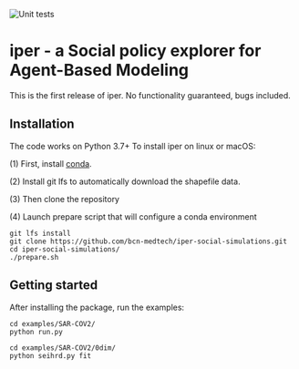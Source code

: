 ![Unit tests](https://github.com/bcn-medtech/iper-social-simulations/workflows/Unit%20tests/badge.svg)

# iper - a Social policy explorer for Agent-Based Modeling

This is the first release of iper. No functionality guaranteed, bugs included.

## Installation

The code works on Python 3.7+ To install iper on linux or macOS:

(1) First, install [conda](https://docs.conda.io/projects/conda/en/latest/user-guide/install/). 

(2) Install git lfs to automatically download the shapefile data.

(3) Then clone the repository

(4) Launch prepare script that will configure a conda environment

```shell
git lfs install
git clone https://github.com/bcn-medtech/iper-social-simulations.git
cd iper-social-simulations/
./prepare.sh
```

## Getting started

After installing the package, run the examples:
```shell
cd examples/SAR-COV2/
python run.py
```

```shell
cd examples/SAR-COV2/0dim/
python seihrd.py fit
```


